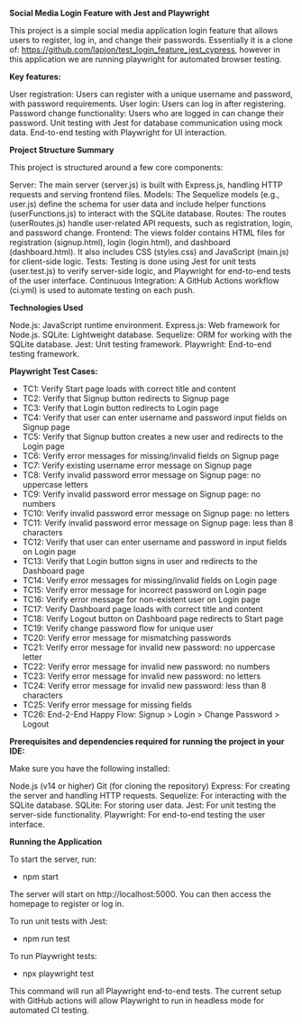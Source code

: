 **Social Media Login Feature with Jest and Playwright**

This project is a simple social media application login feature that allows users to register, log in, and change their passwords. Essentially it is a clone of: https://github.com/lapjon/test_login_feature_jest_cypress, however in this application we are running playwright for automated browser testing.


**Key features:**

User registration: Users can register with a unique username and password, with password requirements.
User login: Users can log in after registering.
Password change functionality: Users who are logged in can change their password.
Unit testing with Jest for database communication using mock data.
End-to-end testing with Playwright for UI interaction.

**Project Structure Summary**

This project is structured around a few core components:

Server: The main server (server.js) is built with Express.js, handling HTTP requests and serving frontend files.
Models: The Sequelize models (e.g., user.js) define the schema for user data and include helper functions (userFunctions.js) to interact with the SQLite database.
Routes: The routes (userRoutes.js) handle user-related API requests, such as registration, login, and password change.
Frontend: The views folder contains HTML files for registration (signup.html), login (login.html), and dashboard (dashboard.html). It also includes CSS (styles.css) and JavaScript (main.js) for client-side logic.
Tests: Testing is done using Jest for unit tests (user.test.js) to verify server-side logic, and Playwright for end-to-end tests of the user interface.
Continuous Integration: A GitHub Actions workflow (ci.yml) is used to automate testing on each push.

**Technologies Used**

Node.js: JavaScript runtime environment.
Express.js: Web framework for Node.js.
SQLite: Lightweight database.
Sequelize: ORM for working with the SQLite database.
Jest: Unit testing framework.
Playwright: End-to-end testing framework.

**Playwright Test Cases:**

- TC1: Verify Start page loads with correct title and content
- TC2: Verify that Signup button redirects to Signup page
- TC3: Verify that Login button redirects to Login page
- TC4: Verify that user can enter username and password input fields on Signup page
- TC5: Verify that Signup button creates a new user and redirects to the Login page
- TC6: Verify error messages for missing/invalid fields on Signup page
- TC7: Verify existing username error message on Signup page
- TC8: Verify invalid password error message on Signup page: no uppercase letters
- TC9: Verify invalid password error message on Signup page: no numbers
- TC10: Verify invalid password error message on Signup page: no letters
- TC11: Verify invalid password error message on Signup page: less than 8 characters
- TC12: Verify that user can enter username and password in input fields on Login page
- TC13: Verify that Login button signs in user and redirects to the Dashboard page
- TC14: Verify error messages for missing/invalid fields on Login page
- TC15: Verify error message for incorrect password on Login page
- TC16: Verify error message for non-existent user on Login page
- TC17: Verify Dashboard page loads with correct title and content
- TC18: Verify Logout button on Dashboard page redirects to Start page
- TC19: Verify change password flow for unique user
- TC20: Verify error message for mismatching passwords
- TC21: Verify error message for invalid new password: no uppercase letter
- TC22: Verify error message for invalid new password: no numbers
- TC23: Verify error message for invalid new password: no letters
- TC24: Verify error message for invalid new password: less than 8 characters
- TC25: Verify error message for missing fields
- TC26: End-2-End Happy Flow: Signup > Login > Change Password > Logout

**Prerequisites and dependencies required for running the project in your IDE:**

Make sure you have the following installed:

Node.js (v14 or higher)
Git (for cloning the repository)
Express: For creating the server and handling HTTP requests.
Sequelize: For interacting with the SQLite database.
SQLite: For storing user data.
Jest: For unit testing the server-side functionality.
Playwright: For end-to-end testing the user interface.

**Running the Application**

To start the server, run:
- npm start

The server will start on http://localhost:5000. You can then access the homepage to register or log in.

To run unit tests with Jest:
- npm run test

To run Playwright tests:
- npx playwright test

This command will run all Playwright end-to-end tests. The current setup with GitHub actions will allow Playwright to run in headless mode for automated CI testing.

